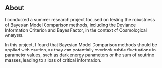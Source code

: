 ## About

I conducted a summer research project focused on testing the robustness of Bayesian Model Comparison methods, including the Deviance Information Criterion and Bayes Factor, in the context of Cosmological Analysis.

In this project, I found that Bayesian Model Comparison methods should be applied with caution, as they can potentially overlook subtle fluctuations in parameter values, such as dark energy parameters or the sum of neutrino masses, leading to a loss of critical information.
